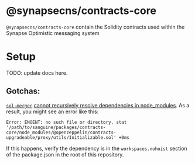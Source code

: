 # @synapsecns/contracts-core

`@synapsecns/contracts-core` contain the Solidity contracts used within the Synapse Optimistic messaging system

# Setup

TODO: update docs here.

## Gotchas:

[`sol-merger`](https://github.com/RyuuGan/sol-merger) [cannot recursively resolve dependencies in node_modules](https://github.com/RyuuGan/sol-merger/issues/58). As a result, you might see an error like this:

`Error: ENOENT: no such file or directory, stat '/path/to/sanguine/packages/contracts-core/node_modules/@openzeppelin/contracts-upgradeable/proxy/utils/Initializable.sol' +0ms`

If this happens, verify the dependency is in the `workspaces.nohoist` section of the package.json in the root of this repository.
